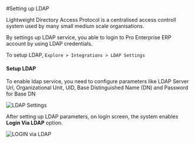 #Setting up LDAP

Lightweight Directory Access Protocol is a centralised access controll system used by many small medium scale organisations.

By settings up LDAP service, you able to login to Pro Enterprise ERP account by using LDAP credentials.

To setup LDAP,
`Explore > Integrations > LDAP Settings`

#### Setup LDAP

To enable ldap service, you need to configure parameters like LDAP Server Url, Organizational Unit, UID, Base Distinguished Name (DN) and Password for Base DN

<img class="screenshot" alt="LDAP Settings" src="/docs/assets/img/setup/integrations/ldap_settings.png">


After setting up LDAP parameters, on login screen, the system enables **Login Via LDAP** option.

<img class="screenshot" alt="LOGIN via LDAP" src="/docs/assets/img/setup/integrations/login_via_ldap.png">
